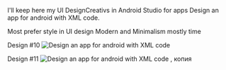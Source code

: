 I'll keep here my UI DesignCreativs in Android Studio for apps
Design an app for android with XML code. 

Most prefer style in UI design Modern and Minimalism mostly time






Design #10
![Design an app for android with XML code](https://user-images.githubusercontent.com/112682714/191815582-ca84ac62-403f-4b14-bf19-8ab1dab5dbc4.png)

Design #11
![Design an app for android with XML code , копия](https://user-images.githubusercontent.com/112682714/191914367-4f0de46e-ddc6-43c4-8af9-355e2e74f5d5.png)

